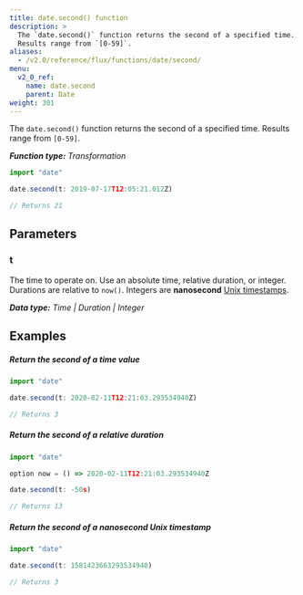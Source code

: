 ```yaml
---
title: date.second() function
description: >
  The `date.second()` function returns the second of a specified time.
  Results range from `[0-59]`.
aliases:
  - /v2.0/reference/flux/functions/date/second/
menu:
  v2_0_ref:
    name: date.second
    parent: Date
weight: 301
---
```


The `date.second()` function returns the second of a specified time.
Results range from `[0-59]`.

_**Function type:** Transformation_  

```js
import "date"

date.second(t: 2019-07-17T12:05:21.012Z)

// Returns 21
```

## Parameters

### t
The time to operate on.
Use an absolute time, relative duration, or integer.
Durations are relative to `now()`.
Integers are **nanosecond** [Unix timestamps](/v2.0/reference/glossary/#unix-timestamp).

_**Data type:** Time | Duration | Integer_

## Examples

##### Return the second of a time value
```js
import "date"

date.second(t: 2020-02-11T12:21:03.293534940Z)

// Returns 3
```

##### Return the second of a relative duration
```js
import "date"

option now = () => 2020-02-11T12:21:03.293534940Z

date.second(t: -50s)

// Returns 13
```

##### Return the second of a nanosecond Unix timestamp
```js
import "date"

date.second(t: 1581423663293534940)

// Returns 3
```
